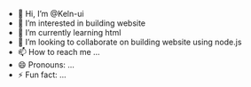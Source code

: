- 👋 Hi, I’m @Keln-ui
- 👀 I’m interested in building website
- 🌱 I’m currently learning html
- 💞️ I’m looking to collaborate on building website using node.js
- 📫 How to reach me ...
- 😄 Pronouns: ...
- ⚡ Fun fact: ...

<!---
Keln-ui/Keln-ui is a ✨ special ✨ repository because its `README.md` (this file) appears on your GitHub profile.
You can click the Preview link to take a look at your changes.
-
